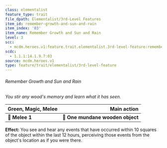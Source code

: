 ```yaml
---
class: elementalist
feature_type: trait
file_dpath: Elementalist/3rd-Level Features
item_id: remember-growth-and-sun-and-rain
item_index: '03'
item_name: Remember Growth and Sun and Rain
level: 3
scc:
  - mcdm.heroes.v1:feature.trait.elementalist.3rd-level-feature:remember-growth-and-sun-and-rain
scdc:
  - 1.1.1:14.1.9.7:03
source: mcdm.heroes.v1
type: feature/trait/elementalist/3rd-level-feature
---
```


###### Remember Growth and Sun and Rain

*You stir any wood's memory and learn what it has seen.*

| **Green, Magic, Melee** |                  **Main action** |
| ----------------------- | -------------------------------: |
| **📏 Melee 1**          | **🎯 One mundane wooden object** |

**Effect:** You see and hear any events that have occurred within 10 squares of the object within the last 12 hours, perceiving those events from the object's location as if you were there.
